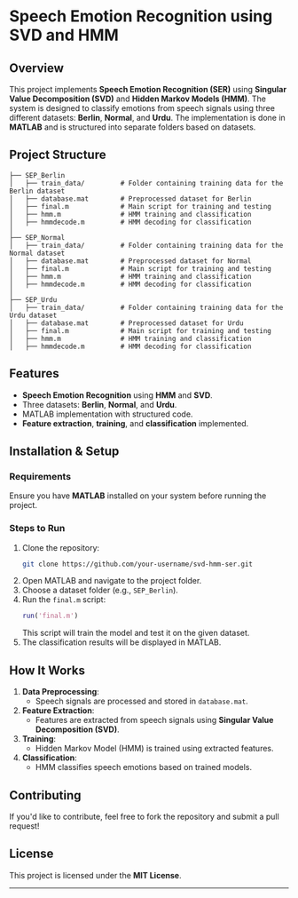 # Speech Emotion Recognition using SVD and HMM

## Overview
This project implements **Speech Emotion Recognition (SER)** using **Singular Value Decomposition (SVD)** and **Hidden Markov Models (HMM)**. The system is designed to classify emotions from speech signals using three different datasets: **Berlin**, **Normal**, and **Urdu**. The implementation is done in **MATLAB** and is structured into separate folders based on datasets.

## Project Structure
```
├── SEP_Berlin
│   ├── train_data/         # Folder containing training data for the Berlin dataset
│   ├── database.mat        # Preprocessed dataset for Berlin
│   ├── final.m             # Main script for training and testing
│   ├── hmm.m               # HMM training and classification
│   ├── hmmdecode.m         # HMM decoding for classification
│
├── SEP_Normal
│   ├── train_data/         # Folder containing training data for the Normal dataset
│   ├── database.mat        # Preprocessed dataset for Normal
│   ├── final.m             # Main script for training and testing
│   ├── hmm.m               # HMM training and classification
│   ├── hmmdecode.m         # HMM decoding for classification
│
├── SEP_Urdu
│   ├── train_data/         # Folder containing training data for the Urdu dataset
│   ├── database.mat        # Preprocessed dataset for Urdu
│   ├── final.m             # Main script for training and testing
│   ├── hmm.m               # HMM training and classification
│   ├── hmmdecode.m         # HMM decoding for classification
```

## Features
- **Speech Emotion Recognition** using **HMM** and **SVD**.
- Three datasets: **Berlin**, **Normal**, and **Urdu**.
- MATLAB implementation with structured code.
- **Feature extraction**, **training**, and **classification** implemented.

## Installation & Setup
### Requirements
Ensure you have **MATLAB** installed on your system before running the project.

### Steps to Run
1. Clone the repository:
   ```sh
   git clone https://github.com/your-username/svd-hmm-ser.git
   ```
2. Open MATLAB and navigate to the project folder.
3. Choose a dataset folder (e.g., `SEP_Berlin`).
4. Run the `final.m` script:
   ```matlab
   run('final.m')
   ```
   This script will train the model and test it on the given dataset.
5. The classification results will be displayed in MATLAB.

## How It Works
1. **Data Preprocessing**:
   - Speech signals are processed and stored in `database.mat`.
2. **Feature Extraction**:
   - Features are extracted from speech signals using **Singular Value Decomposition (SVD)**.
3. **Training**:
   - Hidden Markov Model (HMM) is trained using extracted features.
4. **Classification**:
   - HMM classifies speech emotions based on trained models.

## Contributing
If you'd like to contribute, feel free to fork the repository and submit a pull request!

## License
This project is licensed under the **MIT License**.

---


